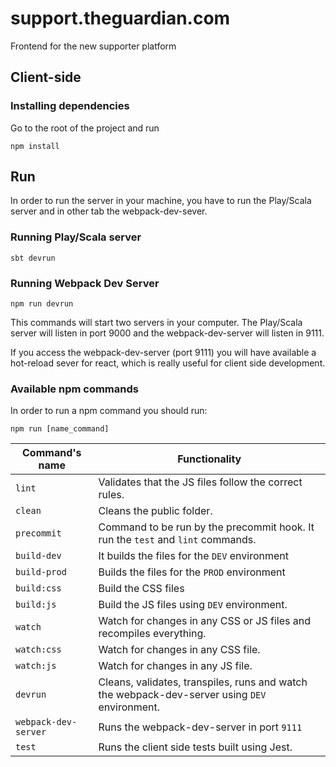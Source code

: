 support.theguardian.com
=======================

Frontend for the new supporter platform


## Client-side

### Installing dependencies

Go to the root of the project and run

`npm install`

## Run

In order to run the server in your machine, you have to run the Play/Scala server and in other tab the webpack-dev-sever.

### Running Play/Scala server

`sbt devrun`

### Running Webpack Dev Server

`npm run devrun`

This commands will start two servers in your computer. The Play/Scala server will listen in port 9000 and the webpack-dev-server will listen in 9111.

If you access the webpack-dev-server (port 9111) you will have available a hot-reload sever for react, which is really useful for client side development.

### Available npm commands

In order to run a npm command you should run:

`npm run [name_command]`

| Command's name       | Functionality |
|----------------------|---------------|
| `lint`               | Validates that the JS files follow the correct rules. |
| `clean`              | Cleans the public folder.                |
| `precommit`          | Command to be run by the precommit hook. It run the `test` and `lint` commands.    |
| `build-dev`          | It builds the files for the `DEV` environment  |
| `build-prod`         | Builds the files for the `PROD` environment              |
| `build:css`          | Build the CSS files |
| `build:js`           | Build the JS files using `DEV` environment.|
| `watch`              | Watch for changes in any CSS or JS files and recompiles everything. |
| `watch:css`          | Watch for changes in any CSS file. |
| `watch:js`           | Watch for changes in any JS file. |
| `devrun`             | Cleans, validates, transpiles, runs and watch the webpack-dev-server using `DEV` environment.|
| `webpack-dev-server` | Runs the webpack-dev-server in port `9111` |
| `test`               | Runs the client side tests built using Jest.  |

